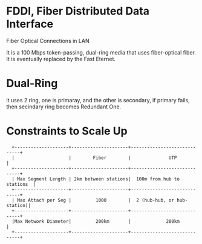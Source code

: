 # FDDI, Fiber Distributed Data Interface
Fiber Optical Connections in LAN

It is a 100 Mbps token-passing, dual-ring media that uses fiber-optical fiber. It is eventually replaced by the Fast Eternet.

# Dual-Ring

it uses 2 ring, one is primaray, and the other is secondary, if primary fails, then secindary ring becomes Redundant One.

# Constraints to Scale Up

      +--------------------+---------------------+-----------------------------+
      |                    |        Fiber        |              UTP            |
      +--------------------+---------------------+-----------------------------+
      | Max Segment Length | 2km between stations|  100m from hub to stations  |
      +--------------------+---------------------+-----------------------------+
      | Max Attach per Seg |         1000        |  2 (hub-hub, or hub-station)|
      +--------------------+---------------------+-----------------------------+
      |Max Network Diameter|         200km       |             200km           |
      +--------------------+---------------------+-----------------------------+



